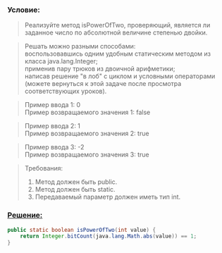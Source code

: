### Условие:
>Реализуйте метод isPowerOfTwo, проверяющий, является ли заданное число по абсолютной величине степенью двойки.

>Решать можно разными способами:  
воспользовавшись одним удобным статическим методом из класса java.lang.Integer;   
применив пару трюков из двоичной арифметики;   
написав решение "в лоб" с циклом и условными операторами (можете вернуться к этой задаче после просмотра соответствующих уроков).   

>Пример ввода 1: 0  
Пример возвращаемого значения 1: false

>Пример ввода 2: 1   
Пример возвращаемого значения 2: true

>Пример ввода 3: -2   
Пример возвращаемого значения 3: true

>Требования:
> 1) Метод должен быть public.
> 2) Метод должен быть static.
> 3) Передаваемый параметр должен иметь тип int.

### [Решение:]()
```java
public static boolean isPowerOfTwo(int value) {
    return Integer.bitCount(java.lang.Math.abs(value)) == 1;
}
```
